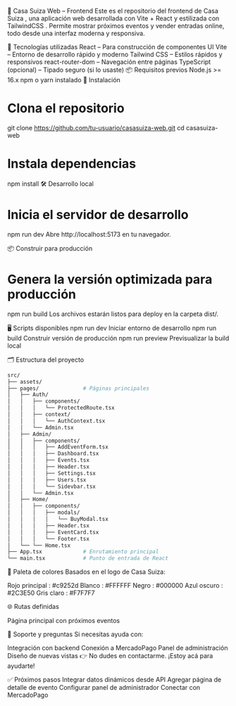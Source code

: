 🎉 Casa Suiza Web – Frontend
Este es el repositorio del frontend de Casa Suiza , una aplicación web desarrollada con Vite + React y estilizada con TailwindCSS . Permite mostrar próximos eventos y vender entradas online, todo desde una interfaz moderna y responsiva.

🧩 Tecnologías utilizadas
React – Para construcción de componentes UI
Vite – Entorno de desarrollo rápido y moderno
Tailwind CSS – Estilos rápidos y responsivos
react-router-dom – Navegación entre páginas
TypeScript (opcional) – Tipado seguro (si lo usaste)
📦 Requisitos previos
Node.js >= 16.x
npm o yarn instalado
🚀 Instalación
# Clona el repositorio
git clone https://github.com/tu-usuario/casasuiza-web.git 
cd casasuiza-web

# Instala dependencias
npm install
🛠 Desarrollo local

# Inicia el servidor de desarrollo
npm run dev
Abre http://localhost:5173 en tu navegador.

📦 Construir para producción
# Genera la versión optimizada para producción
npm run build
Los archivos estarán listos para deploy en la carpeta dist/.

🖥 Scripts disponibles
npm run dev
Iniciar entorno de desarrollo
npm run build
Construir versión de producción
npm run preview
Previsualizar la build local

🗂️ Estructura del proyecto
```bash
src/
├── assets/ 
├── pages/              # Páginas principales
│   ├── Auth/
│   │   ├── components/
│   │   │   └── ProtectedRoute.tsx 
│   │   ├── context/
│   │   │   └── AuthContext.tsx 
│   │   └── Admin.tsx
│   ├── Admin/
│   │   ├── components/
│   │   │   ├── AddEventForm.tsx 
│   │   │   ├── Dashboard.tsx 
│   │   │   ├── Events.tsx 
│   │   │   ├── Header.tsx 
│   │   │   ├── Settings.tsx 
│   │   │   ├── Users.tsx 
│   │   │   └── Sidevbar.tsx 
│   │   └── Admin.tsx
│   ├── Home/
│   │   ├── components/
│   │   │   ├── modals/
│   │   │   │   └── BuyModal.tsx
│   │   │   ├── Header.tsx 
│   │   │   ├── EventCard.tsx  
│   │   │   └── Footer.tsx
│   └── └── Home.tsx
├── App.tsx             # Enrutamiento principal
└── main.tsx            # Punto de entrada de React
```
🎨 Paleta de colores
Basados en el logo de Casa Suiza:

Rojo principal : #c9252d
Blanco : #FFFFFF
Negro : #000000
Azul oscuro : #2C3E50
Gris claro : #F7F7F7

🌐 Rutas definidas

Página principal con próximos eventos

💬 Soporte y preguntas
Si necesitas ayuda con:

Integración con backend
Conexión a MercadoPago
Panel de administración
Diseño de nuevas vistas
👉 No dudes en contactarme. ¡Estoy acá para ayudarte!

✅ Próximos pasos
Integrar datos dinámicos desde API
Agregar página de detalle de evento
Configurar panel de administrador
Conectar con MercadoPago